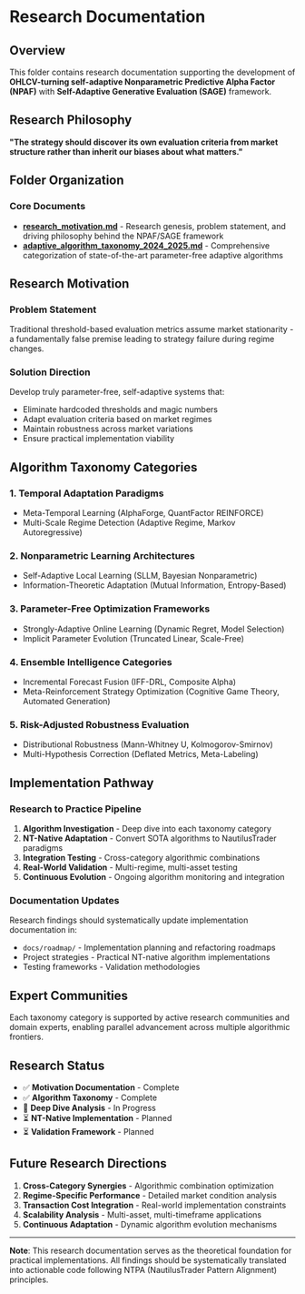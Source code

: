 # Research Documentation

## Overview

This folder contains research documentation supporting the development of **OHLCV-turning self-adaptive Nonparametric Predictive Alpha Factor (NPAF)** with **Self-Adaptive Generative Evaluation (SAGE)** framework.

## Research Philosophy

**"The strategy should discover its own evaluation criteria from market structure rather than inherit our biases about what matters."**

## Folder Organization

### Core Documents

- **[research_motivation.md](./research_motivation.md)** - Research genesis, problem statement, and driving philosophy behind the NPAF/SAGE framework
- **[adaptive_algorithm_taxonomy_2024_2025.md](./adaptive_algorithm_taxonomy_2024_2025.md)** - Comprehensive categorization of state-of-the-art parameter-free adaptive algorithms

## Research Motivation

### Problem Statement
Traditional threshold-based evaluation metrics assume market stationarity - a fundamentally false premise leading to strategy failure during regime changes.

### Solution Direction
Develop truly parameter-free, self-adaptive systems that:
- Eliminate hardcoded thresholds and magic numbers
- Adapt evaluation criteria based on market regimes
- Maintain robustness across market variations
- Ensure practical implementation viability

## Algorithm Taxonomy Categories

### 1. Temporal Adaptation Paradigms
- Meta-Temporal Learning (AlphaForge, QuantFactor REINFORCE)
- Multi-Scale Regime Detection (Adaptive Regime, Markov Autoregressive)

### 2. Nonparametric Learning Architectures  
- Self-Adaptive Local Learning (SLLM, Bayesian Nonparametric)
- Information-Theoretic Adaptation (Mutual Information, Entropy-Based)

### 3. Parameter-Free Optimization Frameworks
- Strongly-Adaptive Online Learning (Dynamic Regret, Model Selection)
- Implicit Parameter Evolution (Truncated Linear, Scale-Free)

### 4. Ensemble Intelligence Categories
- Incremental Forecast Fusion (IFF-DRL, Composite Alpha)
- Meta-Reinforcement Strategy Optimization (Cognitive Game Theory, Automated Generation)

### 5. Risk-Adjusted Robustness Evaluation
- Distributional Robustness (Mann-Whitney U, Kolmogorov-Smirnov)
- Multi-Hypothesis Correction (Deflated Metrics, Meta-Labeling)

## Implementation Pathway

### Research to Practice Pipeline
1. **Algorithm Investigation** - Deep dive into each taxonomy category
2. **NT-Native Adaptation** - Convert SOTA algorithms to NautilusTrader paradigms
3. **Integration Testing** - Cross-category algorithmic combinations
4. **Real-World Validation** - Multi-regime, multi-asset testing
5. **Continuous Evolution** - Ongoing algorithm monitoring and integration

### Documentation Updates
Research findings should systematically update implementation documentation in:
- `docs/roadmap/` - Implementation planning and refactoring roadmaps
- Project strategies - Practical NT-native algorithm implementations
- Testing frameworks - Validation methodologies

## Expert Communities

Each taxonomy category is supported by active research communities and domain experts, enabling parallel advancement across multiple algorithmic frontiers.

## Research Status

- ✅ **Motivation Documentation** - Complete
- ✅ **Algorithm Taxonomy** - Complete  
- 🔄 **Deep Dive Analysis** - In Progress
- ⏳ **NT-Native Implementation** - Planned
- ⏳ **Validation Framework** - Planned

## Future Research Directions

1. **Cross-Category Synergies** - Algorithmic combination optimization
2. **Regime-Specific Performance** - Detailed market condition analysis  
3. **Transaction Cost Integration** - Real-world implementation constraints
4. **Scalability Analysis** - Multi-asset, multi-timeframe applications
5. **Continuous Adaptation** - Dynamic algorithm evolution mechanisms

---

**Note**: This research documentation serves as the theoretical foundation for practical implementations. All findings should be systematically translated into actionable code following NTPA (NautilusTrader Pattern Alignment) principles.